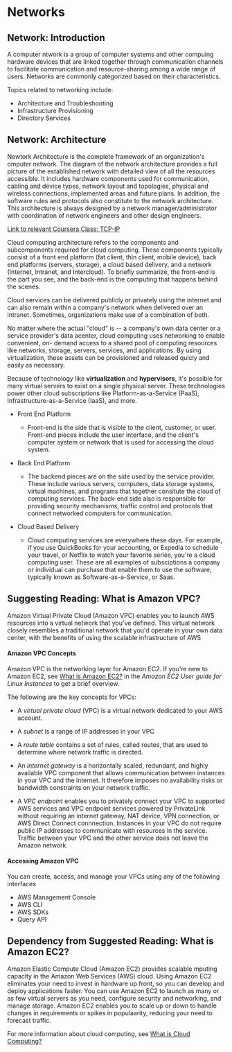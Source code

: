 # Networks

## Network: Introduction

A computer ntwork is a group of computer systems and other compuing hardware devices that are linked together through communication channels to facilitate communication and resource-sharing among a wide range of users. Networks are commonly categorized based on their characteristics.

Topics related to networking include:
* Architecture and Troubleshooting
* Infrastructure Provisioning
* Directory Services

## Network: Architecture

Newtork Architecture is the complete framework of an organization's omputer network. The diagram of the network architecture provides a full picture of the established network with detailed view of all the resources accessible. It includes hardware components used for communication, cabling and device types, network layout and topologies, physical and wireless connections, implemented areas and future plans. In addition, the software rules and protocols also constitute to the network architecture. This architecture is always designed by a network manager/administrator with coordination of network engineers and other design engineers.

[Link to relevant Coursera Class: TCP-IP](https://www.coursera.org/learn/tcpip#syllabus)

Cloud computing architecture refers to the components and subcomponents required for cloud computing. These components typically consist of a front end platform (fat client, thin client, mobile device), back end platforms (servers, storage), a cloud based delivery, and a network (Internet, Intranet, and Intercloud). To briefly summarize, the front-end is the part you see, and the back-end is the computing that happens behind the scenes.

Cloud services can be delivered publicly or privately using the internet and can also remain within a company's network when delivered over an intranet. Sometimes, organizations make use of a combination of both.

No matter where the actual "cloud" is -- a company's own data center or a service provider's data acenter, cloud computing uses networking to enable convenient, on- demand access to a shared pool of computing resources like networks, storage, servers, services, and applications. By using virtualization, these assets can be provisioned and released quicly and easily as necessary.

Because of technology like **virtualization** and **hypervisors**, it's possible for many virtual servers to exist on a single physical server. These technologies power other cloud subscriptions like Platform-as-a-Service (PaaS), Infrastructure-as-a-Service (IaaS), and more.

* Front End Platform
	* Front-end is the side that is visible to the client, customer, or user. Front-end pieces include the user interface, and the client's computer system or network that is used for accessing the cloud system.

* Back End Platform
	* The backend pieces are on the side used by the service provider. These include various servers, computers, data storage systems, virtual machines, and programs that together consitute the cloud of computing services. The back-end side also is responsible for providing security mechanisms, traffic control and protocols that connect networked computers for communication.

* Cloud Based Delivery
	* Cloud computing services are everywhere these days. For example, if you use QuickBooks for your accounting, or Expedia to schedule your travel, or Netflix to watch your favorite series, you're a cloud computing user. These are all examples of subsciptions a company or individual can purchase that enable them to use the software, typically known as Software-as-a-Service, or Saas.


## Suggesting Reading: What is Amazon VPC?

Amazon Virtual Private Cloud (Amazon VPC) enables you to launch AWS resources into a virtual network that you've defined. This virtual network closely resembles a traditional network that you'd operate in your own data center, with the benefits of using the scalable infrastructure of AWS

#### Amazon VPC Concepts

Amazon VPC is the networking layer for Amazon EC2. If you're new to Amazon EC2, see [What is Amazon EC2?](https://docs.aws.amazon.com/AWSEC2/latest/UserGuide/concepts.html) in the *Amazon EC2 User guide for Linux Instances* to get a brief overview.

The following are the key concepts for VPCs:

* A *virtual private cloud* (VPC) is a virtual network dedicated to your AWS account.

* A *subnet* is a range of IP addresses in your VPC

* A *route table* contains a set of rules, called routes, that are used to determine where network traffic is directed.

* An *internet gateway* is a horizontally scaled, redundant, and highly available VPC component that allows communication between instances in your VPC and the internet. It therefore imposes no availability risks or bandwidth constraints on your network traffic.

* A *VPC endpoint* enables you to privately connect your VPC to supported AWS services and VPC endpoint services powered by PrivateLink without requiring an internet gateway, NAT device, VPN connection, or AWS Direct Connect connnection. Instances in your VPC do not require public IP addresses to communicate with resources in the service. Traffic between your VPC and the other service does not leave the Amazon network.

#### Accessing Amazon VPC

You can create, access, and manage your VPCs using any of the following interfaces
* AWS Management Console
* AWS CLI
* AWS SDKs
* Query API


## Dependency from Suggested Reading: What is Amazon EC2?

Amazon Elastic Compute Cloud (Amazon EC2) provides scalable mputing capacity in the Amazon Web Services (AWS) cloud. Using Amazon EC2 eliminates your need to invest in hardware up front, so you can develop and deploy applications faster. You can use Amazon EC2 to launch as many or as few virtual servers as you need, configure security and networking, and manage storage. Amazon EC2 enables you to scale up or down to handle changes in requirements or spikes in populaarity, reducing your need to forecast traffic.

For more information about cloud computing, see [What is Cloud Computing?](https://aws.amazon.com/what-is-cloud-computing/)


